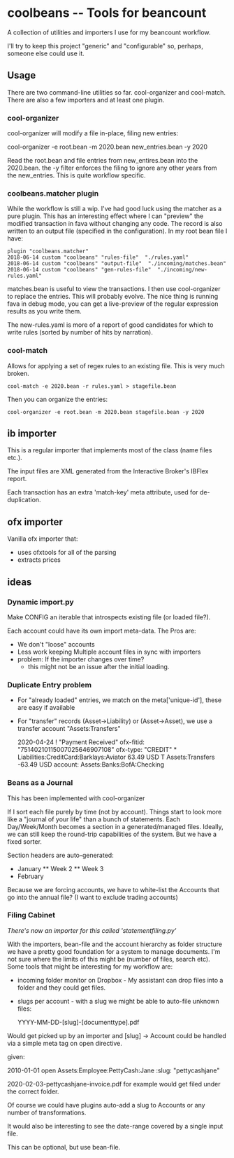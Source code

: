 # coolbeans -- Tools for beancount

A collection of utilities and importers I use for my beancount workflow.

I'll try to keep this project "generic" and "configurable" so, perhaps, someone
else could use it.


## Usage

There are two command-line utilities so far.  cool-organizer and cool-match. 
There are also a few importers and at least one plugin.

###  cool-organizer
cool-organizer will modify a file in-place, filing new entries:

  cool-organizer -e root.bean -m 2020.bean new_entries.bean -y 2020

Read the root.bean and file entries from new_entires.bean into the
2020.bean.  the -y filter enforces the filing to ignore any other years from
the new_entries.  This is quite workflow specific.

### coolbeans.matcher plugin

While the workflow is still a wip. I've had good luck using the matcher as a
pure plugin.  This has an interesting effect where I can "preview" the modified
transaction in fava without changing any code.  The record is also written to an
output file (specified in the configuration).  In my root bean file I have:

    plugin "coolbeans.matcher"
    2018-06-14 custom "coolbeans" "rules-file"  "./rules.yaml"
    2018-06-14 custom "coolbeans" "output-file"  "./incoming/matches.bean"
    2018-06-14 custom "coolbeans" "gen-rules-file"  "./incoming/new-rules.yaml"

matches.bean is useful to view the transactions.  I then use cool-organizer to
replace the entries.  This will probably evolve.  The nice thing is running
fava in debug mode, you can get a live-preview of the regular expression
results as you write them.

The new-rules.yaml is more of a report of good candidates for which to write
rules (sorted by number of hits by narration).

### cool-match

Allows for applying a set of regex rules to an existing file.  This is very much
broken.

    cool-match -e 2020.bean -r rules.yaml > stagefile.bean

Then you can organize the entries:

    cool-organizer -e root.bean -m 2020.bean stagefile.bean -y 2020

## ib importer

This is a regular importer that implements most of the class (name files etc.).

The input files are XML generated from the Interactive Broker's IBFlex report.

Each transaction has an extra 'match-key' meta attribute, used for
de-duplication.

## ofx importer
Vanilla ofx importer that:

- uses ofxtools for all of the parsing
- extracts prices

## ideas

### Dynamic import.py
Make CONFIG an iterable that introspects existing file (or loaded file?).

Each account could have its own import meta-data.  The Pros are:

* We don't "loose" accounts
* Less work keeping Multiple account files in sync with importers
* problem: If the importer changes over time?
    * this might not be an issue after the initial loading.


### Duplicate Entry problem

* For "already loaded" entries, we match on the meta['unique-id'], these are easy if available
* For "transfer" records (Asset->Liability) or (Asset->Asset), we use a
  transfer account "Assets:Transfers"

    2020-04-24 ! "Payment Received"
      ofx-fitid: "75140210115007025646907108"
      ofx-type: "CREDIT"
      * Liabilities:CreditCard:Barklays:Aviator   63.49 USD
      T Assets:Transfers                         -63.49 USD
        account: Assets:Banks:BofA:Checking


### Beans as a Journal

This has been implemented with cool-organizer

If I sort each file purely by time (not by account). Things start to look more
like a "journal of your life" than a bunch of statements.  Each Day/Week/Month
becomes a section in a generated/managed files.  Ideally, we can still keep the
round-trip capabilities of the system.  But we have a fixed sorter.

Section headers are auto-generated:

* January
** Week 2
** Week 3
* February

Because we are forcing accounts, we have to white-list the Accounts that go
into the annual file?  (I want to exclude trading accounts)

### Filing Cabinet

*There's now an importer for this called 'statementfiling.py'*

With the importers, bean-file and the account hierarchy as folder structure we
have a pretty good foundation for a system to manage documents.  I'm not sure
where the limits of this might be (number of files, search etc).  Some tools
that might be interesting for my workflow are:

* incoming folder monitor on Dropbox - My assistant can drop files into a folder
  and they could get files.
* slugs per account - with a slug we might be able to auto-file unknown files:
    
    YYYY-MM-DD-[slug]-[documenttype].pdf

Would get picked up by an importer and [slug] -> Account could be handled via a 
simple meta tag on open directive.

given:

  2010-01-01 open Assets:Employee:PettyCash:Jane
      :slug: "pettycashjane"

2020-02-03-pettycashjane-invoice.pdf  for example would get filed under the correct folder.

Of course we could have plugins auto-add a slug to Accounts or any number of
transformations.

It would also be interesting to see the date-range covered by a single input file.

This can be optional, but use bean-file.
